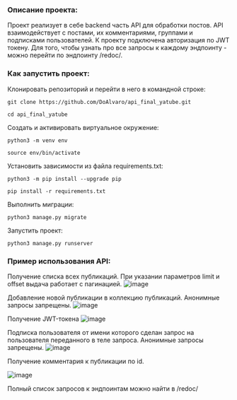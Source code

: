 ### Описание проекта:
Проект реализует в себе backend часть API для обработки постов. API взаимодействует с постами, их комментариями, группами и подписками пользователей. К проекту подключена авторизация по JWT токену. Для того, чтобы узнать про все запросы к каждому эндпоинту -  можно перейти по эндпоинту /redoc/.

### Как запустить проект:

Клонировать репозиторий и перейти в него в командной строке:

```
git clone https://github.com/DoAlvaro/api_final_yatube.git
```

```
cd api_final_yatube
```

Cоздать и активировать виртуальное окружение:

```
python3 -m venv env
```

```
source env/bin/activate
```

Установить зависимости из файла requirements.txt:

```
python3 -m pip install --upgrade pip
```

```
pip install -r requirements.txt
```

Выполнить миграции:

```
python3 manage.py migrate
```

Запустить проект:

```
python3 manage.py runserver
```

### Пример использования API:
Получение списка всех публикаций. При указании параметров limit и offset выдача работает с пагинацией.
![image](https://github.com/DoAlvaro/api_final_yatube/assets/101565798/00ad3b15-262e-40ef-ac93-52d08a8fcb88)

Добавление новой публикации в коллекцию публикаций. Анонимные запросы запрещены.
![image](https://github.com/DoAlvaro/api_final_yatube/assets/101565798/66b2f12d-d004-42d0-8e13-f231e20d20fb)

Получение JWT-токена
![image](https://github.com/DoAlvaro/api_final_yatube/assets/101565798/0c7d980f-42e3-4572-9b2e-a7230cc98e27)

Подписка пользователя от имени которого сделан запрос на пользователя переданного в теле запроса. Анонимные запросы запрещены.
![image](https://github.com/DoAlvaro/api_final_yatube/assets/101565798/82defbbd-0614-4b45-a507-cbce0c46f8cb)

Получение комментария к публикации по id.

![image](https://github.com/DoAlvaro/api_final_yatube/assets/101565798/e869ddc1-f030-4bfd-9779-724f2c1ea6fa)

Полный список запросов к эндпоинтам можно найти в /redoc/
